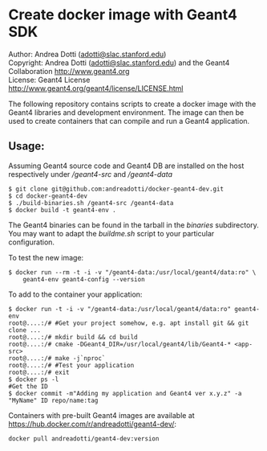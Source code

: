 Create docker image with Geant4 SDK
=================================================

Author: Andrea Dotti (adotti@slac.stanford.edu)  
Copyright: Andrea Dotti (adotti@slac.stanford.edu) and the Geant4 Collaboration <http://www.geant4.org>  
License: Geant4 License <http://www.geant4.org/geant4/license/LICENSE.html>  

The following repository contains scripts to 
create a docker image with the Geant4 libraries and development 
environment. The image can then be used to create containers
that can compile and run a Geant4 application.

Usage:
------
Assuming Geant4 source code and Geant4 DB are installed on the host
respectively under */geant4-src* and */geant4-data*

```
$ git clone git@github.com:andreadotti/docker-geant4-dev.git
$ cd docker-geant4-dev
$ ./build-binaries.sh /geant4-src /geant4-data
$ docker build -t geant4-env .
```

The Geant4 binaries can be found in the tarball in the *binaries* subdirectory.
You may want to adapt the *buildme.sh* script to your particular
configuration.

To test the new image:
```
$ docker run --rm -t -i -v "/geant4-data:/usr/local/geant4/data:ro" \
	geant4-env geant4-config --version
```  

To add to the container your application:
```
$ docker run -t -i -v "/geant4-data:/usr/local/geant4/data:ro" geant4-env
root@....:/# #Get your project somehow, e.g. apt install git && git clone ...
root@....:/# mkdir build && cd build
root@....:/# cmake -DGeant4_DIR=/usr/local/geant4/lib/Geant4-* <app-src>
root@....:/# make -j`nproc`
root@....:/# #Test your application
root@....:/# exit
$ docker ps -l
#Get the ID
$ docker commit -m"Adding my application and Geant4 ver x.y.z" -a "MyName" ID repo/name:tag
```

Containers with pre-built Geant4 images are available at <https://hub.docker.com/r/andreadotti/geant4-dev/>:
```
docker pull andreadotti/geant4-dev:version
```
 
